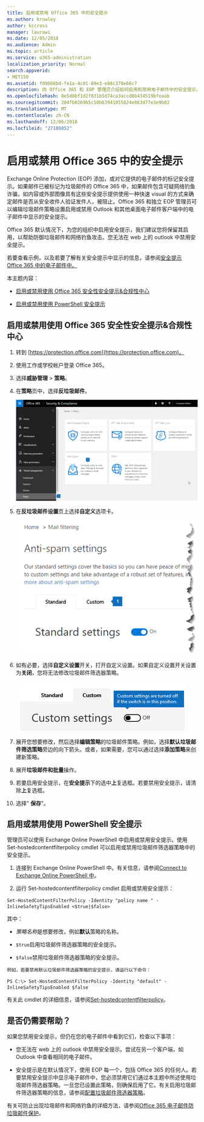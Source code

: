 ```yaml
---
title: 启用或禁用 Office 365 中的安全提示
ms.author: krowley
author: kccross
manager: laurawi
ms.date: 12/05/2018
ms.audience: Admin
ms.topic: article
ms.service: o365-administration
localization_priority: Normal
search.appverid:
- MET150
ms.assetid: f09668bd-fe1a-4c01-89e3-e88c370e66c7
description: 向 Office 365 和 EOP 管理员介绍如何启用和禁用电子邮件中的安全提示。
ms.openlocfilehash: 8e5d8bf1d2f831b5d74ca3accd8b434519bfeaab
ms.sourcegitcommit: 204fb0269b5c10b63941055824e863d77e3e9b02
ms.translationtype: MT
ms.contentlocale: zh-CN
ms.lasthandoff: 12/06/2018
ms.locfileid: "27180852"
---
```

# <a name="enable-or-disable-safety-tips-in-office-365"></a>启用或禁用 Office 365 中的安全提示

Exchange Online Protection (EOP) 添加，或对它提供的电子邮件的标记安全提示。如果邮件已被标记为垃圾邮件的 Office 365 中，如果邮件包含可疑网络钓鱼诈骗，如内容或外部图像具有这些安全提示提供使用一种快速 visual 的方式来确定邮件是否从安全收件人验证发件人，被阻止。Office 365 和独立 EOP 管理员可以编辑垃圾邮件策略设置启用或禁用 Outlook 和其他桌面电子邮件客户端中的电子邮件中显示的安全提示。 
  
Office 365 默认情况下，为您的组织中启用安全提示，我们建议您将保留其启用，以帮助防御垃圾邮件和网络钓鱼攻击。您无法在 web 上的 outlook 中禁用安全提示。
  
若要查看示例，以及若要了解有关安全提示中显示的信息，请参阅[安全提示 Office 365 中的电子邮件中。](safety-tips-in-office-365.md)
  
本主题内容：
  
- [启用或禁用使用 Office 365 安全性安全提示&amp;合规性中心](enable-or-disable-safety-tips.md#SandCCsafetytip)
    
- [启用或禁用使用 PowerShell 安全提示](enable-or-disable-safety-tips.md#pshellsafetytip)
    
## <a name="to-enable-or-disable-safety-tips-by-using-the-office-365-security-amp-compliance-center"></a>启用或禁用使用 Office 365 安全性安全提示&amp;合规性中心
<a name="SandCCsafetytip"> </a>

1. 转到 [https://protection.office.com](https://protection.office.com)。
    
2. 使用工作或学校帐户登录 Office 365。
    
3. 选择**威胁管理** \> **策略**。 
    
4. 在**策略**页中，选择**反垃圾邮件**。
    
    ![此屏幕截图显示如何获取到安全中的反垃圾邮件设置页&amp;合规性中心。](media/b8eb2ee3-2eb1-4ea2-b138-f6d7fb2e23de.png)
  
5. 在**反垃圾邮件设置**页上选择**自定义**选项卡。 
    
    ![此屏幕截图显示在安全中反垃圾邮件设置页上的自定义选项卡的位置&amp;合规性中心。](media/1d688d23-e6f3-4de5-84a7-e8ce31786193.png)
  
6. 如有必要，选择**自定义设置**开关，打开自定义设置。如果自定义设置开关设置为**关闭**，您将无法修改垃圾邮件筛选器策略。
    
    ![此屏幕截图显示自定义反垃圾邮件筛选器关闭的策略设置。](media/94f900ad-b556-4a31-a3ac-acfcd72e71b8.png)
  
7. 展开您想要修改，然后选择**编辑策略**的垃圾邮件策略。例如，选择**默认垃圾邮件筛选策略**旁边的向下箭头。或者，如果需要，您可以通过选择**添加策略**来创建新策略。
    
8. 展开**垃圾邮件和批量**操作。 
    
9. 若要启用安全提示，在**安全提示**下的选中**上**复选框。若要禁用安全提示，请清除**上**复选框。 
    
10. 选择" **保存**"。
    
## <a name="to-enable-or-disable-safety-tips-by-using-powershell"></a>启用或禁用使用 PowerShell 安全提示
<a name="pshellsafetytip"> </a>

管理员可以使用 Exchange Online PowerShell 中启用或禁用安全提示。使用 Set-hostedcontentfilterpolicy cmdlet 可以启用或禁用垃圾邮件筛选器策略中的安全提示。
  
1. 连接到 Exchange Online PowerShell 中。有关信息，请参阅[Connect to Exchange Online PowerShell 中](http://go.microsoft.com/fwlink/p/?LinkId=396554)。
    
2. 运行 Set-hostedcontentfilterpolicy cmdlet 启用或禁用安全提示：
    
  ```
  Set-HostedContentFilterPolicy -Identity "policy name " -InlineSafetyTipsEnabled <$true|$false>
  ```

其中：
    
  -  *策略名称*是想要修改，例如**默认**策略的名称。
    
  -  `$true`启用垃圾邮件筛选器策略的安全提示。 
    
  -  `$false`禁用垃圾邮件筛选器策略的安全提示。 
    
    例如，若要禁用默认垃圾邮件筛选器策略的安全提示，请运行以下命令：
    
  ```
  PS C:\> Set-HostedContentFilterPolicy -Identity "default" -InlineSafetyTipsEnabled $false
  ```

有关此 cmdlet 的详细信息，请参阅[Set-hostedcontentfilterpolicy](https://technet.microsoft.com/library/jj200781.aspx)。
    
## <a name="still-need-help"></a>是否仍需要帮助？
<a name="pshellsafetytip"> </a>

如果您禁用安全提示，但仍在您的电子邮件中看到它们，检查以下事项：
  
- 您无法在 web 上的 outlook 中禁用安全提示。尝试在另一个客户端，如 Outlook 中查看相同的电子邮件。
    
- 安全提示是在默认情况下，使用 EOP 每一个，包括 Office 365 的任何人。若要禁用安全提示中显示电子邮件中，您必须禁用它们通过本主题中所述使用垃圾邮件筛选器策略。一旦您已设置此策略，则确保启用了它。有关启用垃圾邮件筛选器策略的信息，请参阅[配置垃圾邮件筛选器策略](https://technet.microsoft.com/library/jj200684.aspx)。
    
有关可防止出现垃圾邮件和网络钓鱼的详细方法，请参阅[Office 365 电子邮件防垃圾邮件保护](anti-spam-protection.md)。
  

